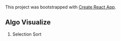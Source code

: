 This project was bootstrapped with [Create React App](https://github.com/facebook/create-react-app).

## Algo Visualize

1. Selection Sort
